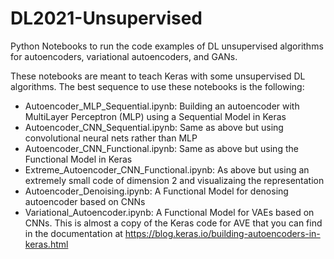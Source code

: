 # DL2021-Unsupervised
Python Notebooks to run the code examples of DL unsupervised algorithms for autoencoders, variational autoencoders, and GANs.  

These notebooks are meant to teach Keras with some unsupervised DL algorithms. The best sequence to use these notebooks is the following:

- Autoencoder_MLP_Sequential.ipynb: Building an autoencoder with MultiLayer Perceptron (MLP) using a Sequential Model in Keras
- Autoencoder_CNN_Sequential.ipynb: Same as above but using convolutional neural nets rather than MLP 
- Autoencoder_CNN_Functional.ipynb: Same as above but using the Functional Model in Keras
- Extreme_Autoencoder_CNN_Functional.ipynb: As above but using an extremely small code of dimension 2 and visualizaing the representation
- Autoencoder_Denoising.ipynb: A Functional Model for denosing autoencoder based on CNNs
- Variational_Autoencoder.ipynb: A Functional Model for VAEs based on CNNs. This is almost a copy of the Keras code for AVE that you can find in the documentation at https://blog.keras.io/building-autoencoders-in-keras.html 
